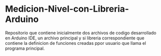 # Medicion-Nivel-con-Libreria-Arduino
Repositorio que contiene inicialmente dos archivos de codigo desarrollado en Arduino IDE, un archivo principal y si libreria correspondiente que contiene la definicion de funciones creadas ppor usuario que llama el programa principal.

